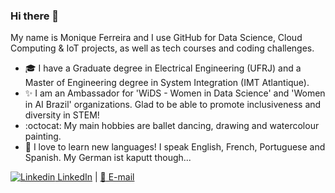 ### Hi there 👋

<!--
**ferreiramonique/ferreiramonique** is a ✨ _special_ ✨ repository because its `README.md` (this file) appears on your GitHub profile.
-->

My name is Monique Ferreira and I use GitHub for Data Science, Cloud Computing & IoT projects, as well as tech courses and coding challenges.

- 🎓 I have a Graduate degree in Electrical Engineering (UFRJ) and a Master of Engineering degree in System Integration (IMT Atlantique).
- ✨ I am an Ambassador for 'WiDS - Women in Data Science' and 'Women in AI Brazil' organizations. Glad to be able to promote inclusiveness and diversity in STEM!
- :octocat: My main hobbies are ballet dancing, drawing and watercolour painting.
- 💬 I love to learn new languages! I speak English, French, Portuguese and Spanish. My German ist kaputt though...

[![Linkedin](https://i.stack.imgur.com/gVE0j.png) LinkedIn](https://www.linkedin.com/in/ferreiramonique/) | [:e-mail: E-mail](mailto:monique.calmon@outlook.com)
